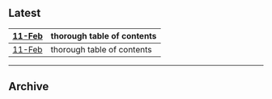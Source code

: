 ## Latest

[11-Feb](2015-02-11-TOC.pdf?raw=true) | thorough table of contents
------------------------------------- | --------------------------
[11-Feb](2015-02-11-TOC.pdf?raw=true) | thorough table of contents

---

## Archive

